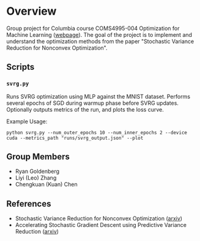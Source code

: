 # Overview

Group project for Columbia course COMS4995-004 Optimization for Machine Learning ([webpage](https://www.satyenkale.com/optml-f19/)). The goal of the project is to implement and understand the optimization methods from the paper "Stochastic Variance Reduction for Nonconvex Optimization".

## Scripts

### `svrg.py`

Runs SVRG optimization using MLP against the MNIST dataset. Performs several epochs of SGD during warmup phase before SVRG updates. Optionally outputs metrics of the run, and plots the loss curve.

Example Usage:

`python svrg.py --num_outer_epochs 10 --num_inner_epochs 2 --device cuda --metrics_path "runs/svrg_output.json" --plot`

## Group Members

* Ryan Goldenberg
* Liyi (Leo) Zhang
* Chengkuan (Kuan) Chen


## References

* Stochastic Variance Reduction for Nonconvex Optimization ([arxiv](https://arxiv.org/pdf/1603.06160))
* Accelerating Stochastic Gradient Descent using Predictive Variance Reduction ([arxiv](https://papers.nips.cc/paper/4937-accelerating-stochastic-gradient-descent-using-predictive-variance-reduction.pdf))
